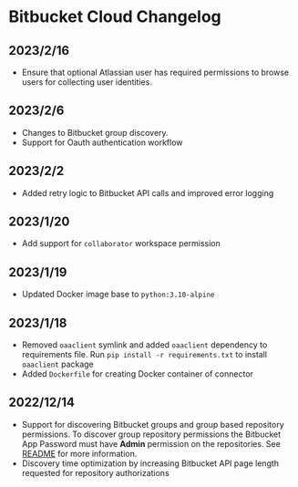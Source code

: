 # Bitbucket Cloud Changelog

## 2023/2/16
* Ensure that optional Atlassian user has required permissions to browse users for collecting user identities.

## 2023/2/6
* Changes to Bitbucket group discovery.
* Support for Oauth authentication workflow

## 2023/2/2
* Added retry logic to Bitbucket API calls and improved error logging

## 2023/1/20
* Add support for `collaborator` workspace permission

## 2023/1/19
* Updated Docker image base to `python:3.10-alpine`

## 2023/1/18
* Removed `oaaclient` symlink and added `oaaclient` dependency to requirements file. Run `pip install -r requirements.txt` to install `oaaclient` package
* Added `Dockerfile` for creating Docker container of connector

## 2022/12/14
* Support for discovering Bitbucket groups and group based repository permissions. To discover group repository
  permissions the Bitbucket App Password must have **Admin** permission on the repositories. See [README](README.md)
  for more information.
* Discovery time optimization by increasing Bitbucket API page length requested for repository authorizations
